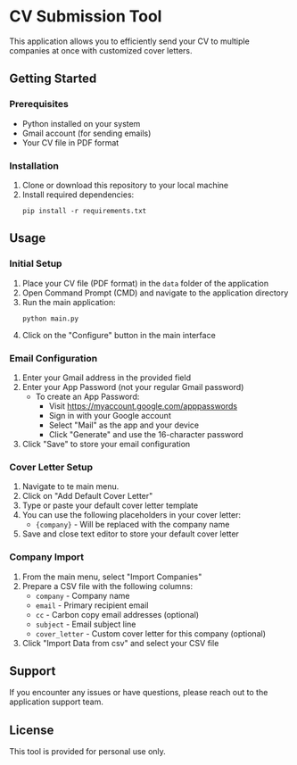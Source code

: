 # CV Submission Tool

This application allows you to efficiently send your CV to multiple companies at once with customized cover letters.

## Getting Started

### Prerequisites
- Python installed on your system
- Gmail account (for sending emails)
- Your CV file in PDF format

### Installation

1. Clone or download this repository to your local machine
2. Install required dependencies:
   ```
   pip install -r requirements.txt
   ```

## Usage

### Initial Setup

1. Place your CV file (PDF format) in the `data` folder of the application
2. Open Command Prompt (CMD) and navigate to the application directory
3. Run the main application:
   ```
   python main.py
   ```
4. Click on the "Configure" button in the main interface

### Email Configuration

1. Enter your Gmail address in the provided field
2. Enter your App Password (not your regular Gmail password)
   - To create an App Password:
     - Visit https://myaccount.google.com/apppasswords
     - Sign in with your Google account
     - Select "Mail" as the app and your device
     - Click "Generate" and use the 16-character password
3. Click "Save" to store your email configuration

### Cover Letter Setup

1. Navigate to te main menu.
2. Click on "Add Default Cover Letter"
3. Type or paste your default cover letter template
4. You can use the following placeholders in your cover letter:
   - `{company}` - Will be replaced with the company name
5. Save and close text editor to store your default cover letter

### Company Import

1. From the main menu, select "Import Companies"
2. Prepare a CSV file with the following columns:
   - `company` - Company name
   - `email` - Primary recipient email
   - `cc` - Carbon copy email addresses (optional)
   - `subject` - Email subject line
   - `cover_letter` - Custom cover letter for this company (optional)
3. Click "Import Data from csv" and select your CSV file


## Support

If you encounter any issues or have questions, please reach out to the application support team.

## License

This tool is provided for personal use only.